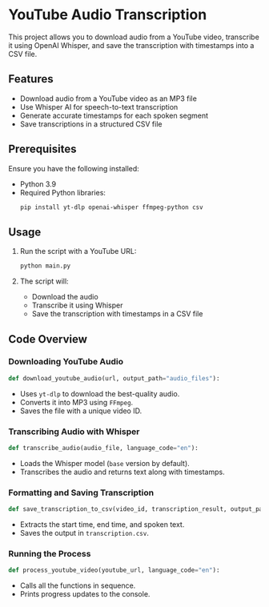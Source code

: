 # YouTube Audio Transcription

This project allows you to download audio from a YouTube video, transcribe it using OpenAI Whisper, and save the transcription with timestamps into a CSV file.

## Features
- Download audio from a YouTube video as an MP3 file
- Use Whisper AI for speech-to-text transcription
- Generate accurate timestamps for each spoken segment
- Save transcriptions in a structured CSV file

## Prerequisites
Ensure you have the following installed:

- Python 3.9
- Required Python libraries:
  ```sh
  pip install yt-dlp openai-whisper ffmpeg-python csv
  ```
## Usage

1. Run the script with a YouTube URL:
   ```sh
   python main.py
   ```

2. The script will:
   - Download the audio
   - Transcribe it using Whisper
   - Save the transcription with timestamps in a CSV file

## Code Overview

### Downloading YouTube Audio
```python
def download_youtube_audio(url, output_path="audio_files"):
```
- Uses `yt-dlp` to download the best-quality audio.
- Converts it into MP3 using `FFmpeg`.
- Saves the file with a unique video ID.

### Transcribing Audio with Whisper
```python
def transcribe_audio(audio_file, language_code="en"):
```
- Loads the Whisper model (`base` version by default).
- Transcribes the audio and returns text along with timestamps.

### Formatting and Saving Transcription
```python
def save_transcription_to_csv(video_id, transcription_result, output_path="transcription.csv"):
```
- Extracts the start time, end time, and spoken text.
- Saves the output in `transcription.csv`.

### Running the Process
```python
def process_youtube_video(youtube_url, language_code="en"):
```
- Calls all the functions in sequence.
- Prints progress updates to the console.
